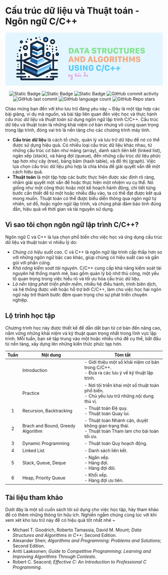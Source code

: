 # Cấu trúc dữ liệu và Thuật toán - Ngôn ngữ C/C++

![Logo](logo.png)

<p align="center">
<img alt="Static Badge" src="https://img.shields.io/badge/HUST-course-blue?labelColor=365486&color=DCF2F1">
<img alt="Static Badge" src="https://img.shields.io/badge/open_source-for_education-blue?labelColor=365486&color=DCF2F1">
<img alt="Static Badge" src="https://img.shields.io/badge/newbie-learn_to_code-blue?labelColor=365486&color=DCF2F1">
<img alt="GitHub commit activity" src="https://img.shields.io/github/commit-activity/w/HaiAu2501/Data-Structures-and-Algorithms-using-C?labelColor=41B06E&color=F7EEDD">
<img alt="GitHub last commit" src="https://img.shields.io/github/last-commit/HaiAu2501/Data-Structures-and-Algorithms-using-C?labelColor=41B06E&color=FFF5E0">
<img alt="GitHub language count" src="https://img.shields.io/github/languages/count/HaiAu2501/Data-Structures-and-Algorithms-using-C?labelColor=41B06E&color=FFF5E0">
<img alt="GitHub Repo stars" src="https://img.shields.io/github/stars/HaiAu2501/Data-Structures-and-Algorithms-using-C?labelColor=41B06E&color=FFF5E0">
</p>

Chào mừng bạn đến với kho lưu trữ đáng yêu này ~ Đây là một tập hợp các bài giảng, ví dụ mã nguồn, và bài tập liên quan đến việc học và thực hành *cấu trúc dữ liệu* và *thuật toán* sử dụng ngôn ngữ lập trình C/C++. Cấu trúc dữ liệu và thuật toán là những khái niệm cơ bản nhưng vô cùng quan trọng trong lập trình, đóng vai trò là nền tảng cho các chương trình máy tính.

* **Cấu trúc dữ liệu** là cách tổ chức, quản lý và lưu trữ dữ liệu để nó có thể được sử dụng hiệu quả. Có nhiều loại cấu trúc dữ liệu khác nhau, từ những cấu trúc cơ bản như mảng (array), danh sách liên kết (linked list), ngăn xếp (stack), và hàng đợi (queue), đến những cấu trúc dữ liệu phức tạp hơn như cây (tree), bảng băm (hash table), và đồ thị (graph). Việc lựa chọn cấu trúc dữ liệu phù hợp là chìa khóa để giải quyết vấn đề một cách hiệu quả.
* **Thuật toán** là một tập hợp các bước thực hiện được xác định rõ ràng, nhằm giải quyết một vấn đề hoặc thực hiện một nhiệm vụ cụ thể. Nó giống như một công thức hoặc một kế hoạch hành động, chi tiết từng bước cần thiết để từ một hoặc nhiều đầu vào, ta có thể đạt được kết quả mong muốn. Thuật toán có thể được biểu diễn thông qua ngôn ngữ tự nhiên, sơ đồ, hoặc ngôn ngữ lập trình, và chúng phải đảm bảo tính đúng đắn, hiệu quả về thời gian và tài nguyên sử dụng.

## Vì sao tôi chọn ngôn ngữ lập trình C/C++?

Ngôn ngữ C và C++ là lựa chọn phổ biến cho việc học và ứng dụng cấu trúc dữ liệu và thuật toán vì nhiều lý do:

* *Chúng có hiệu suất cao*. C và C++ là ngôn ngữ lập trình cấp thấp hơn so với những ngôn ngữ bậc cao khác, giúp chúng có hiệu suất cao và gần gũi với phần cứng.
* *Khả năng kiểm soát tài nguyên*. C/C++ cung cấp khả năng kiểm soát tài nguyên hệ thống mạnh mẽ, bao gồm quản lý bộ nhớ thủ công, một yếu tố quan trọng trong việc hiểu rõ và tối ưu hóa cấu trúc dữ liệu.
* *Là nền tảng phát triển phần mềm*, nhiều hệ điều hành, trình biên dịch, và hệ thống được viết hoặc hỗ trợ bởi C/C++, làm cho việc học hai ngôn ngữ này trở thành bước đệm quan trọng cho sự phát triển chuyên nghiệp.

## Lộ trình học tập

Chương trình học này được thiết kế để dẫn dắt bạn từ cơ bản đến nâng cao, nắm vững những khái niệm và kỹ thuật quan trọng nhất trong lĩnh vực lập trình. Mỗi tuần, bạn sẽ tập trung vào một hoặc nhiều chủ đề cụ thể, bắt đầu từ nền tảng, xây dựng lên những kiến thức phức tạp hơn.

| **Tuần** | **Nội dung**                      | **Tóm tắt**                                                                                        |
|:--------:|-----------------------------------|----------------------------------------------------------------------------------------------------|
|          | Introduction                      | - Giới thiệu một số khái niệm cơ bản trong C/C++.<br>- Đưa ra các lưu ý về kỹ thuật lập trình.     |
|          | Practice                          | - Nơi tôi triển khai một số thuật toán phổ biến.<br>- Chủ yếu lưu trữ những nội dung thú vị.       |
|     1    | Recursion, Backtracking           | - Thuật toán Đệ quy.<br>- Thuật toán Quay lui.                                                     |
|     2    | Brach and Bound, Greedy Algorithm | - Thuật toán Nhánh cận, duyệt không gian trạng thái.<br>- Thuật toán Tham lam cho bài toán tối ưu. |
|     3    | Dynamic Programming               | - Thuật toán Quy hoạch động.                                                                       |
|     4    | Linked List                       | - Danh sách liên kết.                                                                           |
|     5    | Stack, Queue, Deque               | - Ngăn xếp.<br>- Hàng đợi.<br>- Hàng đợi đôi.                                                        |
|     6    | Heap, Priority Queue              | - Khối xếp.<br>- Hàng đợi ưu tiên.                                                                   |

## Tài liệu tham khảo

Dưới đây là một số cuốn sách tôi sử dụng cho việc học tập, hãy tham khảo để có thêm những thông tin hữu ích. Nghiền ngẫm chúng cùng lúc với khi xem xét kho lưu trữ này để có hiệu quả tốt nhất nhé ~

* Michael T. Goodrich, Roberto Tamassia, David M. Mount; *Data Structures and Algorithms in C++*; Second Edition.
* Alexander Shen; *Algorithms and Programming: Problems and Solutions*; Second Edition.
* Antti Laaksonen; *Guide to Competitive Programming: Learning and Improving Algorithms Through Contests*.
* Robert C. Seacord; *Effective C: An Introduction to Professional C Programming*.
